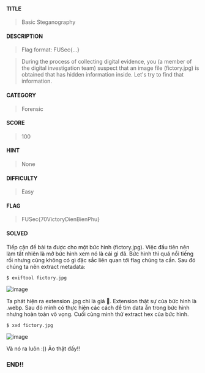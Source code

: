 #### TITLE
>Basic Steganography
#### DESCRIPTION
> Flag format: FUSec{...}

> During the process of collecting digital evidence, you (a member of the digital investigation team) suspect that an image file (fictory.jpg) is obtained that has hidden information inside. Let's try to find that information.
#### CATEGORY
>Forensic
#### SCORE
>100
#### HINT
>None
#### DIFFICULTY
>Easy
#### FLAG
>FUSec{70VictoryDienBienPhu}
#### SOLVED
Tiếp cận đề bài ta được cho một bức hình (fictory.jpg). Việc đầu tiên nên làm tất nhiên là mở bức hình xem nó là cái gì đã. Bức hình thì quá nổi tiếng rồi nhưng cũng không có gì đặc sắc liên quan tới flag chúng ta cần. Sau đó chúng ta nên extract metadata:
```
$ exiftool fictory.jpg
```
![image](https://github.com/u53r007/2024/assets/165979681/874ad9ea-7cf0-452a-acbe-0ff5d2599ebe)

Ta phát hiện ra extension .jpg chỉ là giả 🤡. Extension thật sự của bức hình là .webp. Sau đó mình có thực hiện các cách để tìm data ẩn trong bức hình nhưng hoàn toàn vô vọng. Cuối cùng mình thử extract hex của bức hình.
```
$ xxd fictory.jpg
```
![image](https://github.com/u53r007/2024/assets/165979681/31c07384-3f37-491d-aaa9-e676663bf635)

Và nó ra luôn :)) Ảo thật đấy!!

### END!!
